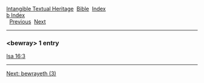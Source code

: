[Intangible Textual Heritage](../../index)  [Bible](../index) 
[Index](index)   
[b Index](_b_)  
  [Previous](c01414)  [Next](c01416) 

------------------------------------------------------------------------

### &lt;bewray&gt; 1 entry

[Isa 16:3](../kjv/isa016.htm#003)  

------------------------------------------------------------------------

[Next: bewrayeth (3)](c01416)
